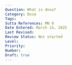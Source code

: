 ```yaml
---
Question: What is dosa?
Category: Dosa
Tags:
Sutta References: MN 9
Date Entered: March 14, 2025
Last Revised:
Review Status: Not started
Level: 
Priority: 
Number: 
Draft: true
---
```

